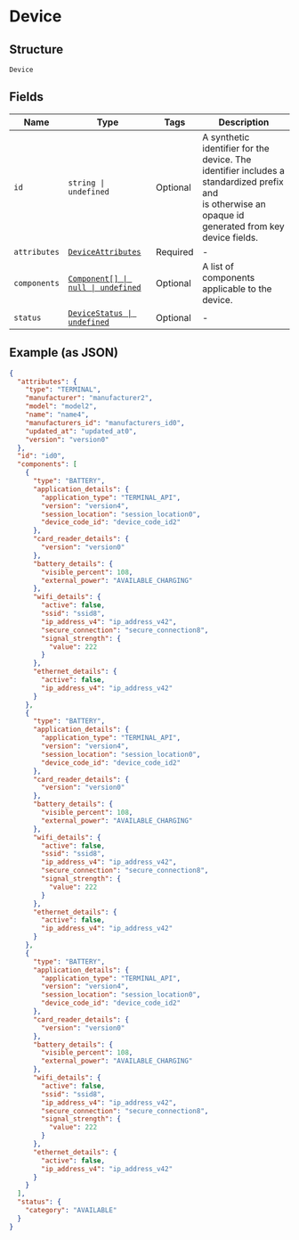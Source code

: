 
# Device

## Structure

`Device`

## Fields

| Name | Type | Tags | Description |
|  --- | --- | --- | --- |
| `id` | `string \| undefined` | Optional | A synthetic identifier for the device. The identifier includes a standardized prefix and<br/>is otherwise an opaque id generated from key device fields. |
| `attributes` | [`DeviceAttributes`](../models/device-attributes.md) | Required | - |
| `components` | [`Component[] \| null \| undefined`](../models/component.md) | Optional | A list of components applicable to the device. |
| `status` | [`DeviceStatus \| undefined`](../models/device-status.md) | Optional | - |

## Example (as JSON)

```json
{
  "attributes": {
    "type": "TERMINAL",
    "manufacturer": "manufacturer2",
    "model": "model2",
    "name": "name4",
    "manufacturers_id": "manufacturers_id0",
    "updated_at": "updated_at0",
    "version": "version0"
  },
  "id": "id0",
  "components": [
    {
      "type": "BATTERY",
      "application_details": {
        "application_type": "TERMINAL_API",
        "version": "version4",
        "session_location": "session_location0",
        "device_code_id": "device_code_id2"
      },
      "card_reader_details": {
        "version": "version0"
      },
      "battery_details": {
        "visible_percent": 108,
        "external_power": "AVAILABLE_CHARGING"
      },
      "wifi_details": {
        "active": false,
        "ssid": "ssid8",
        "ip_address_v4": "ip_address_v42",
        "secure_connection": "secure_connection8",
        "signal_strength": {
          "value": 222
        }
      },
      "ethernet_details": {
        "active": false,
        "ip_address_v4": "ip_address_v42"
      }
    },
    {
      "type": "BATTERY",
      "application_details": {
        "application_type": "TERMINAL_API",
        "version": "version4",
        "session_location": "session_location0",
        "device_code_id": "device_code_id2"
      },
      "card_reader_details": {
        "version": "version0"
      },
      "battery_details": {
        "visible_percent": 108,
        "external_power": "AVAILABLE_CHARGING"
      },
      "wifi_details": {
        "active": false,
        "ssid": "ssid8",
        "ip_address_v4": "ip_address_v42",
        "secure_connection": "secure_connection8",
        "signal_strength": {
          "value": 222
        }
      },
      "ethernet_details": {
        "active": false,
        "ip_address_v4": "ip_address_v42"
      }
    },
    {
      "type": "BATTERY",
      "application_details": {
        "application_type": "TERMINAL_API",
        "version": "version4",
        "session_location": "session_location0",
        "device_code_id": "device_code_id2"
      },
      "card_reader_details": {
        "version": "version0"
      },
      "battery_details": {
        "visible_percent": 108,
        "external_power": "AVAILABLE_CHARGING"
      },
      "wifi_details": {
        "active": false,
        "ssid": "ssid8",
        "ip_address_v4": "ip_address_v42",
        "secure_connection": "secure_connection8",
        "signal_strength": {
          "value": 222
        }
      },
      "ethernet_details": {
        "active": false,
        "ip_address_v4": "ip_address_v42"
      }
    }
  ],
  "status": {
    "category": "AVAILABLE"
  }
}
```

